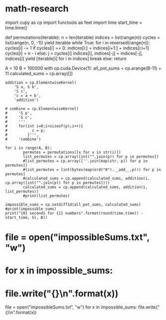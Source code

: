# math-research

import cupy as cp
import functools as feet
import time
start_time = time.time()

def permutations(iterable):
    n = len(iterable)
    indices = list(range(n))
    cycles = list(range(n, 0, -1))
    yield iterable
    while True:
        for i in reversed(range(n)):
            cycles[i] -= 1
            if cycles[i] == 0:
                indices[i:] = indices[i+1:] + indices[i:i+1]
                cycles[i] = n - i
            else:
                j = cycles[i]
                indices[i], indices[-j] = indices[-j], indices[i]
                yield [iterable[i] for i in indices]
                break
        else:
            return

A = 10
B = 100000
with cp.cuda.Device(1):
    all_pot_sums = cp.arange(B-11) + 11
    calculated_sums = cp.array([])

    addition = cp.ElementwiseKernel(
        'S a, S b',
        'S c',
        'c = a + b',
        'addition')

    # combine = cp.ElementwiseKernel(
    #     'S p',
    #     'S c',
    #     '''
    #     for(int i=0;i<sizeof(p);i++){
    #           c = p;
    #         }''',
    #     'combine')

    for i in range(A, B):
            permutes = permutations([x for x in str(i)])
            list_permutes = cp.array([int("".join(p)) for p in permutes])
            #list_permutes = cp.array([''.join(map(str, p)) for p in permutes])
            #list_permutes = [int(bytes(map(ord("0").__add__,p))) for p in permutes]
            #calculated_sums = cp.append(calculated_sums, addition(i, cp.array([int("".join(p)) for p in permutes])))
            calculated_sums = cp.append(calculated_sums, addition(i, list_permutes))
            #print(list_permutes)

    impossible_sums = cp.setdiff1d(all_pot_sums, calculated_sums)
    #print(impossible_sums)
    print("{0} seconds for {1} numbers".format(round(time.time() - start_time, 5), B))

# file = open("impossibleSums.txt", "w")
# for x in impossible_sums:
#     file.write("{}\n".format(x))
file = open("impossibleSums.txt", "w")
for x in impossible_sums:
    file.write("{}\n".format(x))
